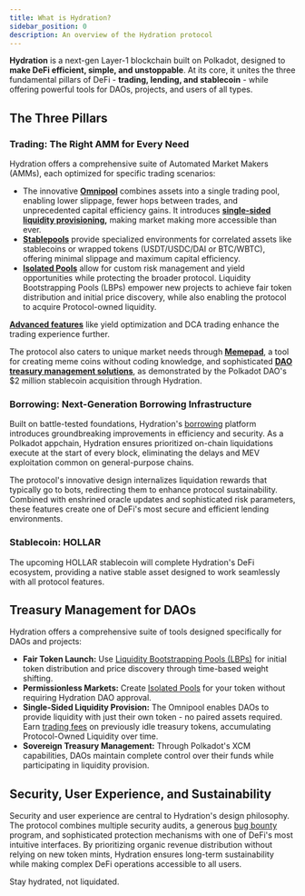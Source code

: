 ```yaml
---
title: What is Hydration?
sidebar_position: 0
description: An overview of the Hydration protocol
---
```


**Hydration** is a next-gen Layer-1 blockchain built on Polkadot, designed to **make DeFi efficient, simple, and unstoppable**. At its core, it unites the three fundamental pillars of DeFi - **trading, lending, and stablecoin** - while offering powerful tools for DAOs, projects, and users of all types.

## The Three Pillars

### Trading: The Right AMM for Every Need
Hydration offers a comprehensive suite of Automated Market Makers (AMMs), each optimized for specific trading scenarios:

* The innovative **[Omnipool](/products/trading/pools/omnipool)** combines assets into a single trading pool, enabling lower slippage, fewer hops between trades, and unprecedented capital efficiency gains. It introduces **[single-sided liquidity provisioning](/products/trading/liquidity/single_sided_lp),** making market making more accessible than ever.
* **[Stablepools](/products/trading/pools/stablepools)** provide specialized environments for correlated assets like stablecoins or wrapped tokens (USDT/USDC/DAI or BTC/WBTC), offering minimal slippage and maximum capital efficiency.
* **[Isolated Pools](/products/trading/pools/isolated_pools)** allow for custom risk management and yield opportunities while protecting the broader protocol.
Liquidity Bootstrapping Pools (LBPs) empower new projects to achieve fair token distribution and initial price discovery, while also enabling the protocol to acquire Protocol-owned liquidity.

**[Advanced features](/products/trading/pro)** like yield optimization and DCA trading enhance the trading experience further.

The protocol also caters to unique market needs through **[Memepad](https://app.hydration.net/memepad)**, a tool for creating meme coins without coding knowledge, and sophisticated **[DAO treasury management solutions](/daos)**, as demonstrated by the Polkadot DAO's $2 million stablecoin acquisition through Hydration.

### Borrowing: Next-Generation Borrowing Infrastructure
Built on battle-tested foundations, Hydration's [borrowing](/products/borrowing) platform introduces groundbreaking improvements in efficiency and security. 
As a Polkadot appchain, Hydration ensures prioritized on-chain liquidations execute at the start of every block, eliminating the delays and MEV exploitation common on general-purpose chains. 

The protocol's innovative design internalizes liquidation rewards that typically go to bots, redirecting them to enhance protocol sustainability. Combined with enshrined oracle updates and sophisticated risk parameters, these features create one of DeFi's most secure and efficient lending environments.

### Stablecoin: HOLLAR
The upcoming HOLLAR stablecoin will complete Hydration's DeFi ecosystem, providing a native stable asset designed to work seamlessly with all protocol features.

## Treasury Management for DAOs
Hydration offers a comprehensive suite of tools designed specifically for DAOs and projects:

* **Fair Token Launch:** Use [Liquidity Bootstrapping Pools (LBPs)](/daos/lbp) for initial token distribution and price discovery through time-based weight shifting.
* **Permissionless Markets:** Create [Isolated Pools](/products/trading/pools/isolated_pools) for your token without requiring Hydration DAO approval.
* **Single-Sided Liquidity Provision:** The Omnipool enables DAOs to provide liquidity with just their own token - no paired assets required. Earn [trading fees](/products/trading/fees) on previously idle treasury tokens, accumulating Protocol-Owned Liquidity over time.
* **Sovereign Treasury Management:** Through Polkadot's XCM capabilities, DAOs maintain complete control over their funds while participating in liquidity provision.


## Security, User Experience, and Sustainability
Security and user experience are central to Hydration's design philosophy. The protocol combines multiple security audits, a generous [bug bounty](https://immunefi.com/bug-bounty/hydration/information/) program, and sophisticated protection mechanisms with one of DeFi's most intuitive interfaces. 
By prioritizing organic revenue distribution without relying on new token mints, Hydration ensures long-term sustainability while making complex DeFi operations accessible to all users.

Stay hydrated, not liquidated.
